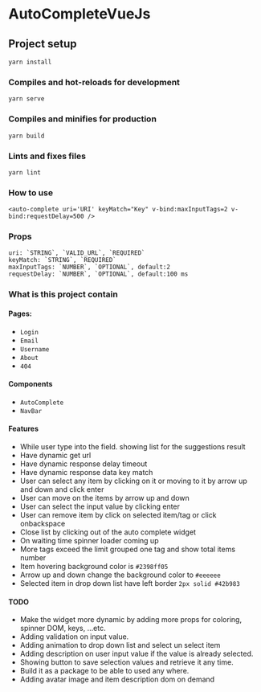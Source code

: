 # AutoCompleteVueJs

## Project setup
```
yarn install
```

### Compiles and hot-reloads for development
```
yarn serve
```

### Compiles and minifies for production
```
yarn build
```

### Lints and fixes files
```
yarn lint
```

### How to use
```
<auto-complete uri='URI' keyMatch="Key" v-bind:maxInputTags=2 v-bind:requestDelay=500 />
```

### Props
```
uri: `STRING`, `VALID_URL`, `REQUIRED`
keyMatch: `STRING`, `REQUIRED`
maxInputTags: `NUMBER`, `OPTIONAL`, default:2
requestDelay: `NUMBER`, `OPTIONAL`, default:100 ms
```

### What is this project contain

#### Pages: 
- `Login`
- `Email` 
- `Username` 
- `About` 
- `404` 

#### Components
- `AutoComplete` 
- `NavBar` 

#### Features
- While user type into the field. showing list for the suggestions result
- Have dynamic get url
- Have dynamic response delay timeout
- Have dynamic response data key match
- User can select any item by clicking on it or moving to it by arrow up and down and click enter
- User can move on the items by arrow up and down
- User can select the input value by clicking enter
- User can remove item by click on selected item/tag or click onbackspace
- Close list by clicking out of the auto complete widget
- On waiting time spinner loader coming up
- More tags exceed the limit grouped one tag and show total items number
- Item hovering background color is `#2398ff05`
- Arrow up and down change the background color to `#eeeeee`
- Selected item in drop down list have left border `2px solid #42b983`

#### TODO
- Make the widget more dynamic by adding more props for coloring, spinner DOM, keys, ...etc.
- Adding validation on input value.
- Adding animation to drop down list and select un select item
- Adding description on user input value if the value is already selected.
- Showing button to save selection values and retrieve it any time.
- Build it as a package to be able to used any where.
- Adding avatar image and item description dom on demand
